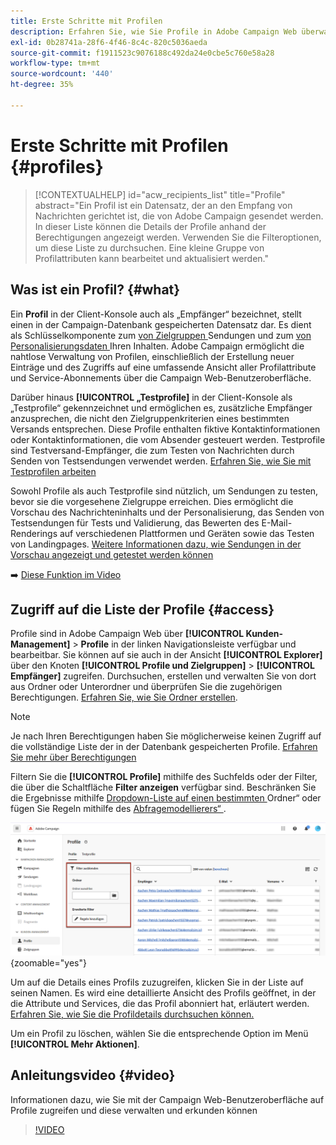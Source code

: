```yaml
---
title: Erste Schritte mit Profilen
description: Erfahren Sie, wie Sie Profile in Adobe Campaign Web überwachen und verwalten können.
exl-id: 0b28741a-28f6-4f46-8c4c-820c5036aeda
source-git-commit: f1911523c9076188c492da24e0cbe5c760e58a28
workflow-type: tm+mt
source-wordcount: '440'
ht-degree: 35%

---
```


# Erste Schritte mit Profilen {#profiles}

>[!CONTEXTUALHELP]
>id="acw_recipients_list"
>title="Profile"
>abstract="Ein Profil ist ein Datensatz, der an den Empfang von Nachrichten gerichtet ist, die von Adobe Campaign gesendet werden. In dieser Liste können die Details der Profile anhand der Berechtigungen angezeigt werden. Verwenden Sie die Filteroptionen, um diese Liste zu durchsuchen. Eine kleine Gruppe von Profilattributen kann bearbeitet und aktualisiert werden."

## Was ist ein Profil? {#what}

Ein **Profil** in der Client-Konsole auch als „Empfänger“ bezeichnet, stellt einen in der Campaign-Datenbank gespeicherten Datensatz dar. Es dient als Schlüsselkomponente zum [ von Zielgruppen ](create-audience.md) Sendungen und zum [ von Personalisierungsdaten ](../personalization/personalize.md) Ihren Inhalten. Adobe Campaign ermöglicht die nahtlose Verwaltung von Profilen, einschließlich der Erstellung neuer Einträge und des Zugriffs auf eine umfassende Ansicht aller Profilattribute und Service-Abonnements über die Campaign Web-Benutzeroberfläche.

Darüber hinaus **[!UICONTROL „Testprofile]** in der Client-Konsole als „Testprofile“ gekennzeichnet und ermöglichen es, zusätzliche Empfänger anzusprechen, die nicht den Zielgruppenkriterien eines bestimmten Versands entsprechen. Diese Profile enthalten fiktive Kontaktinformationen oder Kontaktinformationen, die vom Absender gesteuert werden. Testprofile sind Testversand-Empfänger, die zum Testen von Nachrichten durch Senden von Testsendungen verwendet werden. [Erfahren Sie, wie Sie mit Testprofilen arbeiten](test-profiles.md)

Sowohl Profile als auch Testprofile sind nützlich, um Sendungen zu testen, bevor sie die vorgesehene Zielgruppe erreichen. Dies ermöglicht die Vorschau des Nachrichteninhalts und der Personalisierung, das Senden von Testsendungen für Tests und Validierung, das Bewerten des E-Mail-Renderings auf verschiedenen Plattformen und Geräten sowie das Testen von Landingpages. [Weitere Informationen dazu, wie Sendungen in der Vorschau angezeigt und getestet werden können](../preview-test/preview-test.md)

➡️ [Diese Funktion im Video](#video)

## Zugriff auf die Liste der Profile {#access}

Profile sind in Adobe Campaign Web über **[!UICONTROL Kunden-Management]** > **Profile** in der linken Navigationsleiste verfügbar und bearbeitbar. Sie können auf sie auch in der Ansicht **[!UICONTROL Explorer]** über den Knoten **[!UICONTROL Profile und Zielgruppen]** > **[!UICONTROL Empfänger]** zugreifen. Durchsuchen, erstellen und verwalten Sie von dort aus Ordner oder Unterordner und überprüfen Sie die zugehörigen Berechtigungen. [Erfahren Sie, wie Sie Ordner erstellen](../get-started/permissions.md#folders).

>[!NOTE]
>
>Je nach Ihren Berechtigungen haben Sie möglicherweise keinen Zugriff auf die vollständige Liste der in der Datenbank gespeicherten Profile. [Erfahren Sie mehr über Berechtigungen](../get-started/permissions.md)

Filtern Sie die **[!UICONTROL Profile]** mithilfe des Suchfelds oder der Filter, die über die Schaltfläche **Filter anzeigen** verfügbar sind. Beschränken Sie die Ergebnisse mithilfe [ Dropdown-Liste auf einen bestimmten ](../get-started/permissions.md#folders)Ordner“ oder fügen Sie Regeln mithilfe des [Abfragemodellierers“ ](../query/query-modeler-overview.md).

![In der Profilliste verfügbare Filter](assets/profiles-list-filters.png){zoomable="yes"}

Um auf die Details eines Profils zuzugreifen, klicken Sie in der Liste auf seinen Namen. Es wird eine detaillierte Ansicht des Profils geöffnet, in der die Attribute und Services, die das Profil abonniert hat, erläutert werden. [Erfahren Sie, wie Sie die Profildetails durchsuchen können.](create-profile.md)

Um ein Profil zu löschen, wählen Sie die entsprechende Option im Menü **[!UICONTROL Mehr Aktionen]**.

## Anleitungsvideo {#video}

Informationen dazu, wie Sie mit der Campaign Web-Benutzeroberfläche auf Profile zugreifen und diese verwalten und erkunden können

>[!VIDEO](https://video.tv.adobe.com/v/3448373?quality=12&captions=ger)
